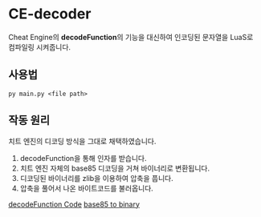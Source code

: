# CE-decoder

Cheat Engine의 **decodeFunction**의 기능을 대신하여 인코딩된 문자열을 LuaS로 컴파일링 시켜줍니다.

## 사용법

```
py main.py <file path>
```

## 작동 원리

치트 엔진의 디코딩 방식을 그대로 채택하였습니다.

1. decodeFunction을 통해 인자를 받습니다.
2. 치트 엔진 자체의 base85 디코딩을 거쳐 바이너리로 변환됩니다. 
3. 디코딩된 바이너리를 zlib을 이용하여 압축을 풉니다.
4. 압축을 풀어서 나온 바이트코드를 불러옵니다.

[decodeFunction Code](https://github.com/cheat-engine/cheat-engine/blob/184e2553a8950772ea54d72c780820fbb7b712bd/Cheat%20Engine/LuaHandler.pas#L11983)
[base85 to binary](https://github.com/cheat-engine/cheat-engine/blob/ec45d5f47f92a239ba0bf51ec5d04a7509c3fd37/Cheat%20Engine/custombase85.pas#L26)
